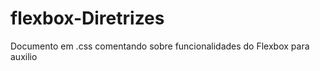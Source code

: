 # flexbox-Diretrizes

<p>Documento em .css comentando sobre funcionalidades do Flexbox para auxilio</p>
